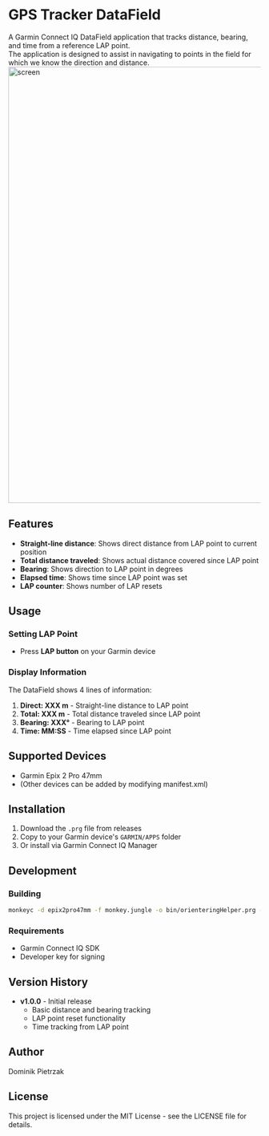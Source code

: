 # GPS Tracker DataField

A Garmin Connect IQ DataField application that tracks distance, bearing, and time from a reference LAP point.    
The application is designed to assist in navigating to points in the field for which we know the direction and distance.
<img width="631" height="870" alt="screen" src="https://github.com/user-attachments/assets/b736c9b2-9871-4358-881f-44cd6a46481f" />


## Features

- **Straight-line distance**: Shows direct distance from LAP point to current position
- **Total distance traveled**: Shows actual distance covered since LAP point
- **Bearing**: Shows direction to LAP point in degrees
- **Elapsed time**: Shows time since LAP point was set
- **LAP counter**: Shows number of LAP resets

## Usage

### Setting LAP Point
- Press **LAP button** on your Garmin device

### Display Information
The DataField shows 4 lines of information:
1. **Direct: XXX m** - Straight-line distance to LAP point
2. **Total: XXX m** - Total distance traveled since LAP point
3. **Bearing: XXX°** - Bearing to LAP point
4. **Time: MM:SS** - Time elapsed since LAP point

## Supported Devices

- Garmin Epix 2 Pro 47mm
- (Other devices can be added by modifying manifest.xml)

## Installation

1. Download the `.prg` file from releases
2. Copy to your Garmin device's `GARMIN/APPS` folder
3. Or install via Garmin Connect IQ Manager

## Development

### Building

```bash
monkeyc -d epix2pro47mm -f monkey.jungle -o bin/orienteringHelper.prg -y /path/to/developer_key
```

### Requirements

- Garmin Connect IQ SDK
- Developer key for signing

## Version History

- **v1.0.0** - Initial release
  - Basic distance and bearing tracking
  - LAP point reset functionality
  - Time tracking from LAP point

## Author

Dominik Pietrzak

## License

This project is licensed under the MIT License - see the LICENSE file for details.
